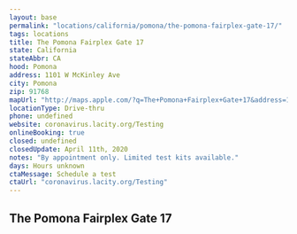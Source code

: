 ```yaml
---
layout: base
permalink: "locations/california/pomona/the-pomona-fairplex-gate-17/"
tags: locations
title: The Pomona Fairplex Gate 17
state: California
stateAbbr: CA
hood: Pomona
address: 1101 W McKinley Ave
city: Pomona
zip: 91768
mapUrl: "http://maps.apple.com/?q=The+Pomona+Fairplex+Gate+17&address=1101+W+McKinley+Ave,Pomona,California,91768"
locationType: Drive-thru
phone: undefined
website: coronavirus.lacity.org/Testing
onlineBooking: true
closed: undefined
closedUpdate: April 11th, 2020
notes: "By appointment only. Limited test kits available."
days: Hours unknown
ctaMessage: Schedule a test
ctaUrl: "coronavirus.lacity.org/Testing"
---
```

## The Pomona Fairplex Gate 17